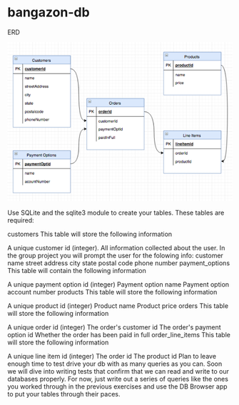 # bangazon-db

ERD

![alt tag](erd/bangazon_erd.png)


Use SQLite and the sqlite3 module to create your tables. These tables are required:

customers
This table will store the following information

A unique customer id (integer).
All information collected about the user. In the group project you will prompt the user for the folowing info:
customer name
street address
city
state
postal code
phone number
payment_options
This table will contain the following information

A unique payment option id (integer)
Payment option name
Payment option account number
products
This table will store the following information

A unique product id (integer)
Product name
Product price
orders
This table will store the following information

A unique order id (integer)
The order's customer id
The order's payment option id
Whether the order has been paid in full
order_line_items This table will store the following information

A unique line item id (integer)
The order id
The product id
Plan to leave enough time to test drive your db with as many queries as you can. Soon we will dive into writing tests that confirm that we can read and write to our databases properly. For now, just write out a series of queries like the ones you worked through in the previous exercises and use the DB Browser app to put your tables through their paces.

